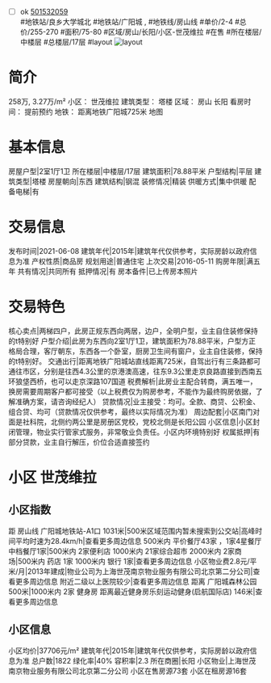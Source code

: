 - [ ] ok [501532059](https://bj.5i5j.com/ershoufang/501532059.html)  
 #地铁站/良乡大学城北 #地铁站/广阳城 ,  #地铁线/房山线
#单价/2-4 #总价/255-270 #面积/75-80   #区域/房山/长阳/小区-世茂维拉 #在售 #所在楼层/中楼层 #总楼层/17层 #layout 
![layout](http://image2a.5i5j.com/scm/HOUSE_CUSTOMER/26bdf7ef4e8c4ca5b40ebd6f444d4641.jpg_P5.jpg) 
# 简介 
 258万,  3.27万/m² 
小区： 世茂维拉
建筑类型： 塔楼
区域： 房山 长阳
看房时间： 提前预约
地铁： 距离地铁广阳城725米 地图
# 基本信息 
 房屋户型|2室1厅1卫
所在楼层|中楼层/17层
建筑面积|78.88平米
户型结构|平层
建筑类型|塔楼
房屋朝向|东西
建筑结构|钢混
装修情况|精装
供暖方式|集中供暖
配备电梯|有
# 交易信息 
 发布时间|2021-06-08
建筑年代|2015年|建筑年代仅供参考，实际房龄以政府信息为准
产权性质|商品房
规划用途|普通住宅
上次交易|2016-05-11
购房年限|满五年
共有情况|共同所有
抵押情况|有
房本备件|已上传房本照片
# 交易特色 
 核心卖点|两梯四户，此房正规东西向两居，边户，全明户型，业主自住装修保持的t特别好
户型介绍|此房为东西向2室1厅1卫，建筑面积为78.88平米，户型方正 格局合理，客厅朝东，东西各一个卧室，厨房卫生间有窗户，业主自住装修，保持的t特别好。
交通出行|距离地铁广阳城站直线距离725米，自驾出行有三条路都可通往市区，分别是往西4.3公里的京港澳高速，往东9.3公里走京良路直接到西南五环狼垡西桥，也可以走京深路107国道
税费解析|此房业主配合转商，满五唯一，换房需要周期客户都可接受（以上税费仅为购房参考，不能作为最终购房依据，了解准确方案，请咨询经纪人）
贷款情况|业主接受：均可。全款、商贷、公积金、组合贷、均可（贷款情况仅供参考，最终以实际情况为准）
周边配套|小区南门对面是社科院，北侧约两公里是房册区党校，党校北侧是长阳公园
小区信息|小区封闭管理，物业实行管家式服务，非常敬业负责任。小区内环境特别好
权属抵押|有部分贷款，业主自行解压，价位合适直接签约
# 小区 世茂维拉
## 小区指数 
 距 房山线 广阳城地铁站-A1口 1031米|500米区域范围内暂未搜索到公交站|高峰时间平均时速为28.4km/h|查看更多周边信息
500米内 平价餐厅43家 ，1家4星餐厅
中档餐厅1家|500米内 2家便利店
1000米内 21家综合超市
2000米内 2家商场|500米内 药店 1家
1000米内 银行 1家|查看更多周边信息
小区物业费2.8元/平米/月|2013年建成|物业公司为上海世茂南京物业服务有限公司北京第二分公司|查看更多周边信息
附近二级以上医院较少|查看更多周边信息
距离 广阳城森林公园 500米|1000米内 2家 健身房
距离最近健身房乐刻运动健身(启航国际店) 146米|查看更多周边信息
## 小区信息 
 小区均价|37706元/m²
建筑年代|2015年|建筑年代仅供参考，实际房龄以政府信息为准
总户数|1822
绿化率|40%
容积率|2.3
所在商圈|长阳
小区物业|上海世茂南京物业服务有限公司北京第二分公司
小区在售房源73套
小区在租房源16套
